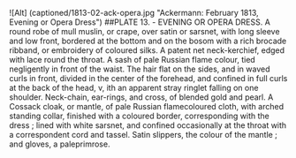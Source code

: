 ![Alt] (captioned/1813-02-ack-opera.jpg "Ackermann: February 1813, Evening or Opera Dress")
##PLATE   13. -  EVENING OR OPERA DRESS.
A round robe of mull muslin, or crape, over satin or sarsnet, with long sleeve and low front, bordered at the bottom and on the bosom with
a rich brocade ribband, or embroidery of coloured silks. A patent net neck-kerchief, edged with lace round the throat. A sash of pale
Russian flame colour, tied negligently in front of the waist. The hair flat on the sides, and in waved
curls in front, divided in the center of the forehead, and confined in full curls at the back of the head,
v, ith an apparent stray ringlet falling on one shoulder. Neck-chain, ear-rings, and cross, of blended gold and pearl. A Cossack cloak,
or mantle, of pale Russian flamecoloured cloth, with arched standing collar, finished with a coloured border, corresponding with the
dress ; lined with white sarsnet, and confined occasionally at the throat with a correspondent cord and tassel. Satin slippers, the colour of
the mantle ; and gloves, a paleprimrose.
